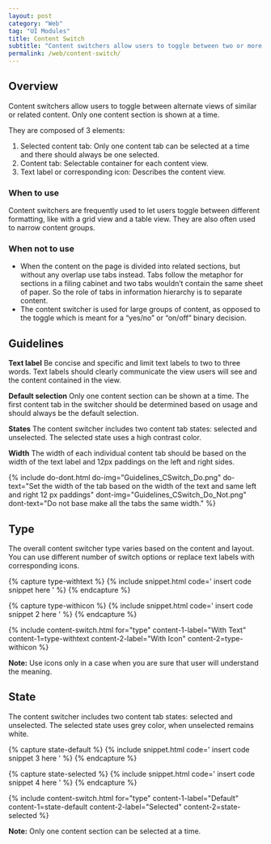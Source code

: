```yaml
---
layout: post
category: "Web"
tag: "UI Modules"
title: Content Switch
subtitle: "Content switchers allow users to toggle between two or more content sections within the same space on screen."
permalink: /web/content-switch/
---
```


## Overview

Content switchers allow users to toggle between alternate views of similar or related content. Only one content section is shown at a time.<br>

They are composed of 3 elements: 
1. Selected content tab: Only one content tab can be selected at a time and there should always be one selected.
2. Content tab: Selectable container for each content view.
3. Text label or corresponding icon: Describes the content view.

### When to use
Content switchers are frequently used to let users toggle between different formatting, like with a grid view and a table view. They are also often used to narrow content groups. 

### When not to use
- When the content on the page is divided into related sections, but without any overlap use tabs instead. Tabs follow the metaphor for sections in a filing cabinet and two tabs wouldn’t contain the same sheet of paper. So the role of tabs in information hierarchy is to separate content.<br>
- The content switcher is used for large groups of content, as opposed to the toggle which is meant for a “yes/no” or “on/off” binary decision.<br>

## Guidelines

**Text label**
Be concise and specific and limit text labels to two to three words.
Text labels should clearly communicate the view users will see and the content contained in the view.<br>

**Default selection**
Only one content section can be shown at a time. The first content tab in the switcher should be determined based on usage and should always be the default selection.<br>

**States**
The content switcher includes two content tab states: selected and unselected. The selected state uses a high contrast color.<br>

**Width**
The width of each individual content tab should be based on the width of the text label and 12px paddings on the left and right sides.<br>

{% include do-dont.html 
  do-img="Guidelines_CSwitch_Do.png"
  do-text="Set the width of the tab based on the width of the text and same left and right 12 px paddings"
  dont-img="Guidelines_CSwitch_Do_Not.png"
  dont-text="Do not base make all the tabs the same width."
%}

## Type
The overall content switcher type varies based on the content and layout. You can use different number of switch options or replace text labels with corresponding icons. 

<!-- Content switch -->
<!-- Content switch tab 1 -->
{% capture type-withtext %}
{% include snippet.html code='
insert code snippet here
' %}
{% endcapture %}

<!-- Content switch tab 2 -->
{% capture type-withicon %}
{% include snippet.html code='
insert code snippet 2 here
' %}
{% endcapture %}

<!-- Render Content -->
{% include content-switch.html for="type"
           content-1-label="With Text" content-1=type-withtext
           content-2-label="With Icon" content-2=type-withicon
%}
<!-- End content switch -->

**Note:** Use icons only in a case when you are sure that user will understand the meaning.

## State
The content switcher includes two content tab states: selected and unselected. The selected state uses grey color, when unselected remains white. 

<!-- Content switch -->
<!-- Content switch tab 1 -->
{% capture state-default %}
{% include snippet.html code='
insert code snippet 3 here
' %}
{% endcapture %}

<!-- Content switch tab 2 -->
{% capture state-selected %}
{% include snippet.html code='
insert code snippet 4 here
' %}
{% endcapture %}

<!-- Render Content -->
{% include content-switch.html for="type"
           content-1-label="Default" content-1=state-default
           content-2-label="Selected" content-2=state-selected
%}
<!-- End content switch -->

**Note:** Only one content section can be selected at a time.
  
  
